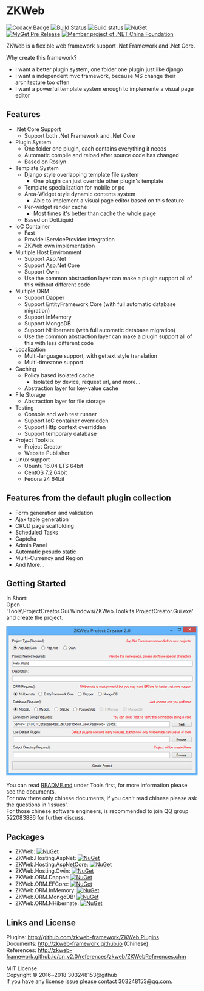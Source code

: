 # ZKWeb

[![Codacy Badge](https://api.codacy.com/project/badge/Grade/126ec40aaaf74afd8ee0445a687ebbd6)](https://www.codacy.com/app/303248153/ZKWeb?utm_source=github.com&utm_medium=referral&utm_content=zkweb-framework/ZKWeb&utm_campaign=badger)
[![Build Status](https://travis-ci.org/zkweb-framework/ZKWeb.svg?branch=master)](https://travis-ci.org/zkweb-framework/ZKWeb)
[![Build status](https://ci.appveyor.com/api/projects/status/9teo6nnlodxonc3t?svg=true)](https://ci.appveyor.com/project/303248153/zkweb)
[![NuGet](https://img.shields.io/nuget/vpre/ZKWeb.svg)](http://www.nuget.org/packages/ZKWeb)
[![MyGet Pre Release](https://img.shields.io/myget/zkweb/vpre/ZKWeb.svg)](https://www.myget.org/gallery/zkweb)
[![Member project of .NET China Foundation](https://img.shields.io/badge/member_project_of-.NET_CHINA-red.svg?style=flat&colorB=9E20C8)](https://github.com/dotnetcore)

ZKWeb is a flexible web framework support .Net Framework and .Net Core.<br/>

Why create this framework?

- I want a better plugin system, one folder one plugin just like django
- I want a independent mvc framework, because MS change their architecture too often
- I want a powerful template system enough to implemente a visual page editor

## Features

- .Net Core Support
	- Support both .Net Framework and .Net Core
- Plugin System
	- One folder one plugin, each contains everything it needs
	- Automatic compile and reload after source code has changed
	- Based on Roslyn
- Template System
	- Django style overlapping template file system
		- One plugin can just override other plugin's template
	- Template specialization for mobile or pc
	- Area-Widget style dynamic contents system
		- Able to implement a visual page editor based on this feature
	- Per-widget render cache
		- Most times it's better than cache the whole page
	- Based on DotLiquid
- IoC Container
	- Fast
	- Provide IServiceProvider integration
	- ZKWeb own implementation
- Multiple Host Environment
	- Support Asp.Net
	- Support Asp.Net Core
	- Support Owin
	- Use the common abstraction layer can make a plugin support all of this without different code
- Multiple ORM
	- Support Dapper
	- Support EntityFramework Core (with full automatic database migration)
	- Support InMemory
	- Support MongoDB
	- Support NHibernate (with full automatic database migration)
	- Use the common abstraction layer can make a plugin support all of this with less different code
- Localization
	- Multi-language support, with gettext style translation
	- Multi-timezone support
- Caching
	- Policy based isolated cache
		- Isolated by device, request url, and more...
	- Abstraction layer for key-value cache
- File Storage
	- Abstraction layer for file storage
- Testing
	- Console and web test runner
	- Support IoC container overridden
	- Support Http context overridden
	- Support temporary database
- Project Toolkits
	- Project Creator
	- Website Publisher
- Linux support
	- Ubuntu 16.04 LTS 64bit
	- CentOS 7.2 64bit
	- Fedora 24 64bit

## Features from the default plugin collection

- Form generation and validation
- Ajax table generation
- CRUD page scaffolding
- Scheduled Tasks
- Captcha
- Admin Panel
- Automatic pesudo static
- Multi-Currency and Region
- And More...

## Getting Started

In Short:<br/>
Open 'Tools\ProjectCreator.Gui.Windows\ZKWeb.Toolkits.ProjectCreator.Gui.exe' and create the project.<br/>

![project creator](Tools/project_creator.png)

You can read [README.md](Tools/README.md) under Tools first, for more information please see the documents.<br/>
For now there only chinese documents, if you can't read chinese please ask the questions in 'Issues'.<br/>
For those chinese software engineers, is recommended to join QQ group 522083886 for further discuss.<br/>

## Packages

- ZKWeb: [![NuGet](https://img.shields.io/nuget/vpre/ZKWeb.svg)](http://www.nuget.org/packages/ZKWeb)
- ZKWeb.Hosting.AspNet: [![NuGet](https://img.shields.io/nuget/vpre/ZKWeb.Hosting.AspNet.svg)](http://www.nuget.org/packages/ZKWeb.Hosting.AspNet)
- ZKWeb.Hosting.AspNetCore: [![NuGet](https://img.shields.io/nuget/vpre/ZKWeb.Hosting.AspNetCore.svg)](http://www.nuget.org/packages/ZKWeb.Hosting.AspNetCore)
- ZKWeb.Hosting.Owin: [![NuGet](https://img.shields.io/nuget/vpre/ZKWeb.Hosting.Owin.svg)](http://www.nuget.org/packages/ZKWeb.Hosting.Owin)
- ZKWeb.ORM.Dapper: [![NuGet](https://img.shields.io/nuget/vpre/ZKWeb.ORM.Dapper.svg)](http://www.nuget.org/packages/ZKWeb.ORM.Dapper)
- ZKWeb.ORM.EFCore: [![NuGet](https://img.shields.io/nuget/vpre/ZKWeb.ORM.EFCore.svg)](http://www.nuget.org/packages/ZKWeb.ORM.EFCore)
- ZKWeb.ORM.InMemory: [![NuGet](https://img.shields.io/nuget/vpre/ZKWeb.ORM.InMemory.svg)](http://www.nuget.org/packages/ZKWeb.ORM.InMemory)
- ZKWeb.ORM.MongoDB: [![NuGet](https://img.shields.io/nuget/vpre/ZKWeb.ORM.MongoDB.svg)](http://www.nuget.org/packages/ZKWeb.ORM.MongoDB)
- ZKWeb.ORM.NHibernate: [![NuGet](https://img.shields.io/nuget/vpre/ZKWeb.ORM.NHibernate.svg)](http://www.nuget.org/packages/ZKWeb.ORM.NHibernate)

## Links and License

Plugins: http://github.com/zkweb-framework/ZKWeb.Plugins<br/>
Documents: http://zkweb-framework.github.io (Chinese)<br/>
References: http://zkweb-framework.github.io/cn_v2.0/references/zkweb/ZKWebReferences.chm<br/>

MIT License<br/>
Copyright © 2016~2018 303248153@github<br/>
If you have any license issue please contact 303248153@qq.com.<br/>
